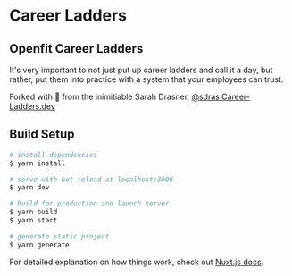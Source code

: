 # Career Ladders

## Openfit Career Ladders

It's very important to not just put up career ladders and call it a day, but rather, put them into practice with a system that your employees can trust.

Forked with 🌮 from the inimitiable Sarah Drasner, [@sdras Career-Ladders.dev](https://github.com/sdras/career-ladders)
## Build Setup

```bash
# install dependencies
$ yarn install

# serve with hot reload at localhost:3000
$ yarn dev

# build for production and launch server
$ yarn build
$ yarn start

# generate static project
$ yarn generate
```

For detailed explanation on how things work, check out [Nuxt.js docs](https://nuxtjs.org).

